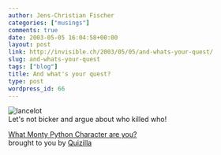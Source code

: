 ```yaml
---
author: Jens-Christian Fischer
categories: ["musings"]
comments: true
date: 2003-05-05 16:04:58+00:00
layout: post
link: http://invisible.ch/2003/05/05/and-whats-your-quest/
slug: and-whats-your-quest
tags: ["blog"]
title: And what's your quest?
type: post
wordpress_id: 66
---
```


![lancelot](http://images.quizilla.com/J/jackee/1037956393_--lancelot.jpg)  
Let's not bicker and argue about who killed who!
  
  
[ What Monty Python Character are you?](http://quizilla.com/users/jackee/quizzes/What%20Monty%20Python%20Character%20are%20you%3F/)  
brought to you by [Quizilla](http://quizilla.com)
